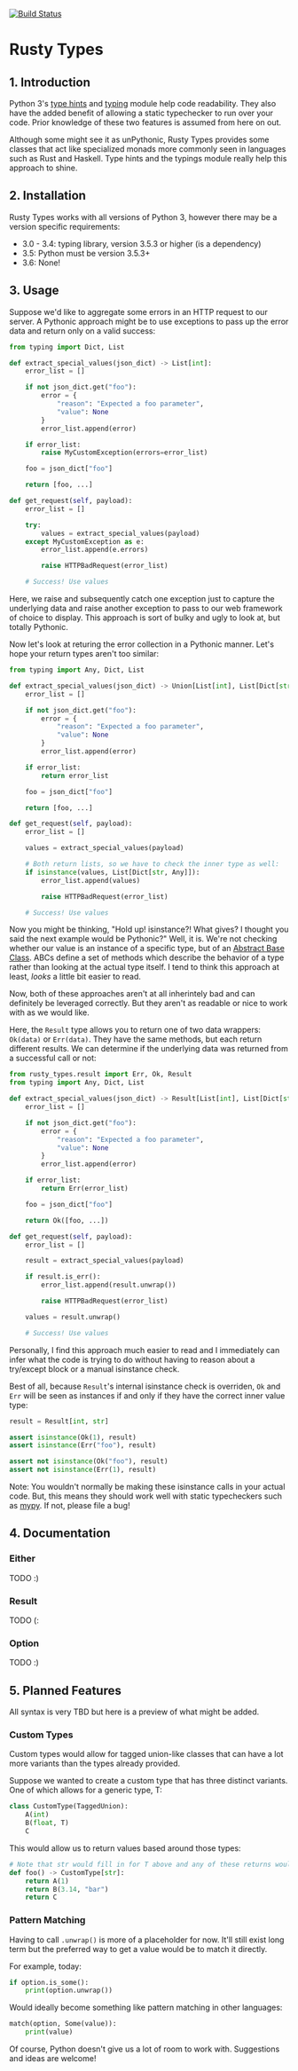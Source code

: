 [![Build Status](https://travis-ci.org/TheDan64/rusty-types.svg?branch=master)](https://travis-ci.org/TheDan64/rusty-types)

Rusty Types
===========

## 1. Introduction
Python 3's [type hints][type-hints] and [typing][typing] module help code readability. They also have the added benefit of allowing a static typechecker to run over your code. Prior knowledge of these two features is assumed from here on out.

Although some might see it as unPythonic, Rusty Types provides some classes that act like specialized monads more commonly seen in languages such as Rust and Haskell. Type hints and the typings module really help this approach to shine.

## 2. Installation
Rusty Types works with all versions of Python 3, however there may be a version specific requirements:
* 3.0 - 3.4: typing library, version 3.5.3 or higher (is a dependency)
* 3.5: Python must be version 3.5.3+
* 3.6: None!

## 3. Usage
Suppose we'd like to aggregate some errors in an HTTP request to our server. A Pythonic approach might be to use exceptions to pass up the error data and return only on a valid success:

```python
from typing import Dict, List

def extract_special_values(json_dict) -> List[int]:
    error_list = []

    if not json_dict.get("foo"):
        error = {
            "reason": "Expected a foo parameter",
            "value": None
        }
        error_list.append(error)

    if error_list:
        raise MyCustomException(errors=error_list)

    foo = json_dict["foo"]

    return [foo, ...]

def get_request(self, payload):
    error_list = []

    try:
        values = extract_special_values(payload)
    except MyCustomException as e:
        error_list.append(e.errors)

        raise HTTPBadRequest(error_list)

    # Success! Use values
```

Here, we raise and subsequently catch one exception just to capture the underlying data and raise another exception to pass to our web framework of choice to display. This approach is sort of bulky and ugly to look at, but totally Pythonic.

Now let's look at returing the error collection in a Pythonic manner. Let's hope your return types aren't too similar:

```python
from typing import Any, Dict, List

def extract_special_values(json_dict) -> Union[List[int], List[Dict[str, Any]]]:
    error_list = []

    if not json_dict.get("foo"):
        error = {
            "reason": "Expected a foo parameter",
            "value": None
        }
        error_list.append(error)

    if error_list:
        return error_list

    foo = json_dict["foo"]

    return [foo, ...]

def get_request(self, payload):
    error_list = []

    values = extract_special_values(payload)

    # Both return lists, so we have to check the inner type as well:
    if isinstance(values, List[Dict[str, Any]]):
        error_list.append(values)

        raise HTTPBadRequest(error_list)

    # Success! Use values
```

Now you might be thinking, "Hold up! isinstance?! What gives? I thought you said the next example would be Pythonic?" Well, it is. We're not checking whether our value is an instance of a specific type, but of an [Abstract Base Class][abcs]. ABCs define a set of methods which describe the behavior of a type rather than looking at the actual type itself. I tend to think this approach at least, *looks* a little bit easier to read.

Now, both of these approaches aren't at all inherintely bad and can definitely be leveraged correctly. But they aren't as readable or nice to work with as we would like.

Here, the `Result` type allows you to return one of two data wrappers: `Ok(data)` or `Err(data)`. They have the same methods, but each return different results. We can determine if the underlying data was returned from a successful call or not:

```python
from rusty_types.result import Err, Ok, Result
from typing import Any, Dict, List

def extract_special_values(json_dict) -> Result[List[int], List[Dict[str, Any]]]:
    error_list = []

    if not json_dict.get("foo"):
        error = {
            "reason": "Expected a foo parameter",
            "value": None
        }
        error_list.append(error)

    if error_list:
        return Err(error_list)

    foo = json_dict["foo"]

    return Ok([foo, ...])

def get_request(self, payload):
    error_list = []

    result = extract_special_values(payload)

    if result.is_err():
        error_list.append(result.unwrap())

        raise HTTPBadRequest(error_list)

    values = result.unwrap()

    # Success! Use values
```

Personally, I find this approach much easier to read and I immediately can infer what the code is trying to do without having to reason about a try/except block or a manual isinstance check.

Best of all, because `Result`'s internal isinstance check is overriden, `Ok` and `Err` will be seen as instances if and only if they have the correct inner value type:

```python
result = Result[int, str]

assert isinstance(Ok(1), result)
assert isinstance(Err("foo"), result)

assert not isinstance(Ok("foo"), result)
assert not isinstance(Err(1), result)
```

Note: You wouldn't normally be making these isinstance calls in your actual code. But, this means they should work well with static typecheckers such as [mypy][mypy]. If not, please file a bug!

## 4. Documentation

### Either

TODO :)

### Result

TODO (:

### Option

TODO :)

## 5. Planned Features

All syntax is very TBD but here is a preview of what might be added.

### Custom Types

Custom types would allow for tagged union-like classes that can have a lot more variants than the types already provided.

Suppose we wanted to create a custom type that has three distinct variants. One of which allows for a generic type, T:
```python
class CustomType(TaggedUnion):
    A(int)
    B(float, T)
    C
```

This would allow us to return values based around those types:
```python
# Note that str would fill in for T above and any of these returns would be valid:
def foo() -> CustomType[str]:
    return A(1)
    return B(3.14, "bar")
    return C
```

### Pattern Matching

Having to call `.unwrap()` is more of a placeholder for now. It'll still exist long term but the preferred way to get a value would be to match it directly.

For example, today:
```python
if option.is_some():
    print(option.unwrap())
```

Would ideally become something like pattern matching in other languages:
```python
match(option, Some(value)):
    print(value)
```

Of course, Python doesn't give us a lot of room to work with. Suggestions and ideas are welcome!

[abcs]: https://docs.python.org/3/library/abc.html
[type-hints]: https://www.python.org/dev/peps/pep-0484/
[typing]: https://docs.python.org/3/library/typing.html
[mypy]: http://mypy-lang.org/
